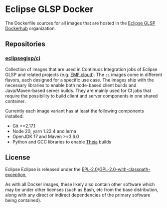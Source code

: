 # Eclipse GLSP Docker

The Dockerfile sources for all images that are hosted in the [Eclipse GLSP
Dockerhub](https://hub.docker.com/u/eclipseglsp) organization.

## Repositories

### [eclipseglsp/ci](https://hub.docker.com/r/eclipseglsp/ci)

Collection of images that are used in Continuos Integration jobs of Eclipse GLSP and related projects (e.g. [EMF.cloud](https://www.eclipse.org/emfcloud/)).
The `ci` images come in different flavors, each designed for a specific use case.
The images ship with the necessary libraries to enable both node-based client builds and Java/Maven-based server builds.
They are mainly used for CI jobs that require the possibility to build client and server components in one shared container.

Currently each image variant has at least the following components installed:

-   Git >=2.17.1
-   Node 20, yarn 1.22.4 and lerna
-   OpenJDK 17 and Maven >=3.6.0
-   Python and GCC libraries to enable [Theia](https://theia-ide.org/) builds

## License

Eclipse Eclipse is released under the [EPL-2.0](https://www.eclipse.org/legal/epl-2.0/)/[GPL-2.0-with-classpath-exception](https://spdx.org/licenses/GPL-2.0-with-classpath-exception.html),

As with all Docker images, these likely also contain other software which may be under other licenses (such as Bash, etc from the base distribution, along with any direct or indirect dependencies of the primary software being contained).
